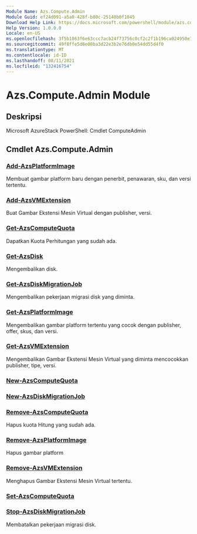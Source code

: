 ```yaml
---
Module Name: Azs.Compute.Admin
Module Guid: ef24d091-a5a0-428f-b80c-25140b0f1045
Download Help Link: https://docs.microsoft.com/powershell/module/azs.compute.admin
Help Version: 1.0.0.0
Locale: en-US
ms.openlocfilehash: 3f5b1863f6e63ccc7acb24f73756c0cf2c2f1b196ca024950e7f26d6298024e1
ms.sourcegitcommit: 49f8ffe5d8e08ba3d22e3b2e76db0e54dd55d4f0
ms.translationtype: MT
ms.contentlocale: id-ID
ms.lasthandoff: 08/11/2021
ms.locfileid: "132416754"
---
```

# Azs.Compute.Admin Module
## Deskripsi
Microsoft AzureStack PowerShell: Cmdlet ComputeAdmin

## Cmdlet Azs.Compute.Admin
### [Add-AzsPlatformImage](Add-AzsPlatformImage.md)
Membuat gambar platform baru dengan penerbit, penawaran, sku, dan versi tertentu.

### [Add-AzsVMExtension](Add-AzsVMExtension.md)
Buat Gambar Ekstensi Mesin Virtual dengan publisher, versi.

### [Get-AzsComputeQuota](Get-AzsComputeQuota.md)
Dapatkan Kuota Perhitungan yang sudah ada.

### [Get-AzsDisk](Get-AzsDisk.md)
Mengembalikan disk.

### [Get-AzsDiskMigrationJob](Get-AzsDiskMigrationJob.md)
Mengembalikan pekerjaan migrasi disk yang diminta.

### [Get-AzsPlatformImage](Get-AzsPlatformImage.md)
Mengembalikan gambar platform tertentu yang cocok dengan publisher, offer, skus, dan versi.

### [Get-AzsVMExtension](Get-AzsVMExtension.md)
Mengembalikan Gambar Ekstensi Mesin Virtual yang diminta mencocokkan publisher, tipe, versi.

### [New-AzsComputeQuota](New-AzsComputeQuota.md)


### [New-AzsDiskMigrationJob](New-AzsDiskMigrationJob.md)


### [Remove-AzsComputeQuota](Remove-AzsComputeQuota.md)
Hapus kuota Hitung yang sudah ada.

### [Remove-AzsPlatformImage](Remove-AzsPlatformImage.md)
Hapus gambar platform

### [Remove-AzsVMExtension](Remove-AzsVMExtension.md)
Menghapus Gambar Ekstensi Mesin Virtual tertentu.

### [Set-AzsComputeQuota](Set-AzsComputeQuota.md)


### [Stop-AzsDiskMigrationJob](Stop-AzsDiskMigrationJob.md)
Membatalkan pekerjaan migrasi disk.

